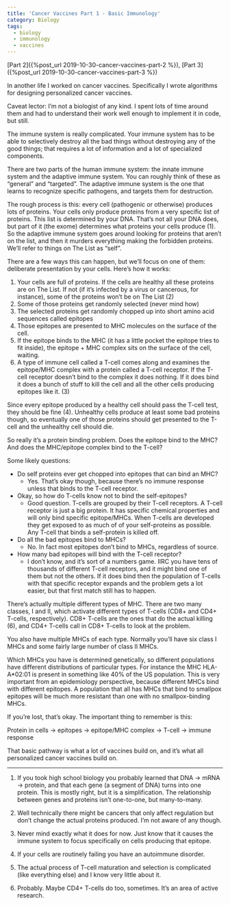```yaml
---
title: 'Cancer Vaccines Part 1 - Basic Immunology'
category: Biology
tags:
  - biology
  - immunology
  - vaccines
---
```

[Part 2]({%post_url 2019-10-30-cancer-vaccines-part-2 %}), [Part 3]({%post_url 2019-10-30-cancer-vaccines-part-3 %})

In another life I worked on cancer vaccines. Specifically I wrote algorithms for designing personalized cancer vaccines.

Caveat lector: I’m not a biologist of any kind. I spent lots of time around them and had to understand their work well enough to implement it in code, but still.

The immune system is really complicated. Your immune system has to be able to selectively destroy all the bad things without destroying any of the good things; that requires a lot of information and a lot of specialized components.

There are two parts of the human immune system: the innate immune system and the adaptive immune system. You can roughly think of these as “general” and “targeted”. The adaptive immune system is the one that learns to recognize specific pathogens, and targets them for destruction.

The rough process is this: every cell (pathogenic or otherwise) produces lots of proteins. Your cells only produce proteins from a very specific list of proteins. This list is determined by your DNA. That’s not all your DNA does, but part of it (the exome) determines what proteins your cells produce (1). So the adaptive immune system goes around looking for proteins that aren’t on the list, and then it murders everything making the forbidden proteins. We’ll refer to things on The List as “self”.

There are a few ways this can happen, but we’ll focus on one of them: deliberate presentation by your cells. Here’s how it works:

1. Your cells are full of proteins. If the cells are healthy all these proteins are on The List. If not (if it’s infected by a virus or cancerous, for instance), some of the proteins won’t be on The List (2) 
2. Some of those proteins get randomly selected (never mind how)
3. The selected proteins get randomly chopped up into short amino acid sequences called epitopes
4. Those epitopes are presented to MHC molecules on the surface of the cell.
5. If the epitope binds to the MHC (it has a little pocket the epitope tries to fit inside), the epitope + MHC complex sits on the surface of the cell, waiting.
6. A type of immune cell called a T-cell comes along and examines the epitope/MHC complex with a protein called a T-cell receptor. If the T-cell receptor doesn’t bind to the complex it does nothing. If it does bind it does a bunch of stuff to kill the cell and all the other cells producing epitopes like it. (3)

Since every epitope produced by a healthy cell should pass the T-cell test, they should be fine (4). Unhealthy cells produce at least some bad proteins though, so eventually one of those proteins should get presented to the T-cell and the unhealthy cell should die.

So really it’s a protein binding problem. Does the epitope bind to the MHC? And does the MHC/epitope complex bind to the T-cell?

Some likely questions:

* Do self proteins ever get chopped into epitopes that can bind an MHC?
    * Yes. That’s okay though, because there’s no immune response unless that binds to the T-cell receptor.
* Okay, so how do T-cells know not to bind the self-epitopes?
    * Good question. T-cells are grouped by their T-cell receptors. A T-cell receptor is just a big protein. It has specific chemical properties and will only bind specific epitope/MHCs. When T-cells are developed they get exposed to as much of of your self-proteins as possible. Any T-cell that binds a self-protein is killed off.
* Do all the bad epitopes bind to MHCs?
    * No. In fact most epitopes don’t bind to MHCs, regardless of source.
* How many bad epitopes will bind with the T-cell receptor?
    * I don’t know, and it’s sort of a numbers game. IIRC you have tens of thousands of different T-cell receptors, and it might bind one of them but not the others. If it does bind then the population of T-cells with that specific receptor expands and the problem gets a lot easier, but that first match still has to happen.

There’s actually multiple different types of MHC. There are two many classes, I and II, which activate different types of T-cells (CD8+ and CD4+ T-cells, respectively). CD8+ T-cells are the ones that do the actual killing (6), and CD4+ T-cells call in CD8+ T-cells to look at the problem.

You also have multiple MHCs of each type. Normally you’ll have six class I MHCs and some fairly large number of class II MHCs.

Which MHCs you have is determined genetically, so different populations have different distributions of particular types. For instance the MHC HLA-A*02:01 is present in something like 40% of the US population. This is very important from an epidemiology perspective, because different MHCs bind with different epitopes. A population that all has MHCs that bind to smallpox epitopes will be much more resistant than one with no smallpox-binding MHCs.

If you’re lost, that’s okay. The important thing to remember is this:

Protein in cells -> epitopes -> epitope/MHC complex -> T-cell -> immune response

That basic pathway is what a lot of vaccines build on, and it’s what all personalized cancer vaccines build on.

------------------------------

1. If you took high school biology you probably learned that DNA -> mRNA -> protein, and that each gene (a segment of DNA) turns into one protein. This is mostly right, but it is a simplification. The relationship between genes and proteins isn’t one-to-one, but many-to-many.

2. Well technically there might be cancers that only affect regulation but don’t change the actual proteins produced. I’m not aware of any though.

3. Never mind exactly what it does for now. Just know that it causes the immune system to focus specifically on cells producing that epitope.

4. If your cells are routinely failing you have an autoimmune disorder.

5. The actual process of T-cell maturation and selection is complicated (like everything else) and I know very little about it.

6. Probably. Maybe CD4+ T-cells do too, sometimes. It’s an area of active research.

